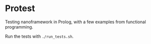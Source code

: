 # Protest

Testing nanoframework in Prolog, with a few examples from functional programming.

Run the tests with `./run_tests.sh`. 